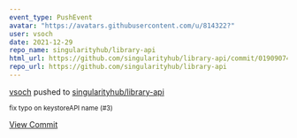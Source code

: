 ```yaml
---
event_type: PushEvent
avatar: "https://avatars.githubusercontent.com/u/814322?"
user: vsoch
date: 2021-12-29
repo_name: singularityhub/library-api
html_url: https://github.com/singularityhub/library-api/commit/01909074f90b8f8735c6ed4ff18ffbdfa0c52887
repo_url: https://github.com/singularityhub/library-api
---
```


<a href='https://github.com/vsoch' target='_blank'>vsoch</a> pushed to <a href='https://github.com/singularityhub/library-api' target='_blank'>singularityhub/library-api</a>

<small>fix typo on keystoreAPI name (#3)</small>

<a href='https://github.com/singularityhub/library-api/commit/01909074f90b8f8735c6ed4ff18ffbdfa0c52887' target='_blank'>View Commit</a>